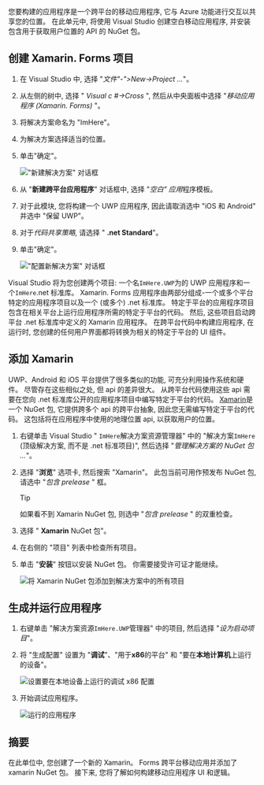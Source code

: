 您要构建的应用程序是一个跨平台的移动应用程序, 它与 Azure 功能进行交互以共享您的位置。 在此单元中, 将使用 Visual Studio 创建空白移动应用程序, 并安装包含用于获取用户位置的 API 的 NuGet 包。

## <a name="create-the-xamarinforms-project"></a>创建 Xamarin. Forms 项目

1. 在 Visual Studio 中, 选择 "*文件"-">New->Project ...*"。

1. 从左侧的树中, 选择 " *Visual c #->Cross* ", 然后从中央面板中选择 "*移动应用程序 (Xamarin. Forms)* "。

1. 将解决方案命名为 "ImHere"。

1. 为解决方案选择适当的位置。

1. 单击"确定"。

    !["新建解决方案" 对话框](../media/2-new-solution-dialog.png)

1. 从 "**新建跨平台应用程序**" 对话框中, 选择 "*空白" 应用*程序模板。

1. 对于此模块, 您将构建一个 UWP 应用程序, 因此请取消选中 "iOS 和 Android" 并选中 "保留 UWP"。

1. 对于*代码共享策略*, 请选择 " **.net Standard**"。

1. 单击"确定"。

    !["配置新解决方案" 对话框](../media/2-configure-solution-dialog.png)

Visual Studio 将为您创建两个项目: 一个名`ImHere.UWP`为的 UWP 应用程序和一个`ImHere`.net 标准库。 Xamarin. Forms 应用程序由两部分组成-一个或多个平台特定的应用程序项目以及一个 (或多个) .net 标准库。 特定于平台的应用程序项目包含在相关平台上运行应用程序所需的特定于平台的代码。 然后, 这些项目启动跨平台 .net 标准库中定义的 Xamarin 应用程序。 在跨平台代码中构建应用程序, 在运行时, 您创建的任何用户界面都将转换为相关的特定于平台的 UI 组件。

## <a name="adding-xamarinessentials"></a>添加 Xamarin

UWP、Android 和 iOS 平台提供了很多类似的功能, 可充分利用操作系统和硬件。 尽管存在这些相似之处, 但 api 的差异很大。 从跨平台代码使用这些 api 需要在您向 .net 标准库公开的应用程序项目中编写特定于平台的代码。 [Xamarin](https://docs.microsoft.com/xamarin/essentials/?azure-portal=true)是一个 NuGet 包, 它提供跨多个 api 的跨平台抽象, 因此您无需编写特定于平台的代码。 这包括将在应用程序中使用的地理位置 api, 以获取用户的位置。

1. 右键单击 Visual Studio " `ImHere`解决方案资源管理器" 中的 "解决方案`ImHere` (顶级解决方案, 而不是 .net 标准项目)", 然后选择 "*管理解决方案的 NuGet 包 ...*"。

1. 选择 "**浏览**" 选项卡, 然后搜索 "Xamarin"。 此包当前可用作预发布 NuGet 包, 请选中 "*包含 prelease* " 框。

    > [!TIP]
    > 如果看不到 Xamarin NuGet 包, 则选中 "*包含 prelease* " 的双重检查。 

1. 选择 " **Xamarin** NuGet 包"。

1. 在右侧的 "项目" 列表中检查所有项目。

1. 单击 "**安装**" 按钮以安装 NuGet 包。 你需要接受许可证才能继续。

    ![将 Xamarin NuGet 包添加到解决方案中的所有项目](../media/2-add-essentials-nuget.png)

## <a name="building-and-running-the-app"></a>生成并运行应用程序

1. 右键单击 "解决方案资源`ImHere.UWP`管理器" 中的项目, 然后选择 "*设为启动项目*"。

1. 将 "生成配置" 设置为 "**调试**"、"用于**x86**的平台" 和 "要在**本地计算机**上运行的设备"。

    ![设置要在本地设备上运行的调试 x86 配置](../media/2-debug-configuration.png)

1. 开始调试应用程序。

    ![运行的应用程序](../media/2-debuging-app.png)

## <a name="summary"></a>摘要

在此单位中, 您创建了一个新的 Xamarin。 Forms 跨平台移动应用并添加了 xamarin NuGet 包。 接下来, 您将了解如何构建移动应用程序 UI 和逻辑。